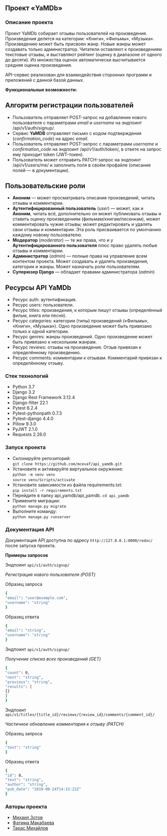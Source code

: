 
## Проект «YaMDb»

### Описание проекта

Проект YaMDb собирает отзывы пользователей на произведения. Произведения делятся на категории: «Книги», «Фильмы», «Музыка».
Произведению может быть присвоен жанр. Новые жанры может создавать только администратор.
Читатели оставляют к произведениям текстовые отзывы, и выставляют рейтинг (оценку в диапазоне от одного до десяти).
Из множества оценок автоматически высчитывается средняя оценка произведения.

API-сервис реализован для взаимодействия сторонних программ и приложений с данной базой данных.

**Функциональные возможности:**

## Алгоритм регистрации пользователей
- Пользователь отправляет POST-запрос на добавление нового пользователя с параметрами *email* и *username* на эндпоинт /api/v1/auth/signup/.
- Сервис **YaMDB** отправляет письмо с кодом подтверждения (*confirmation_code*) на адрес *email*.
- Пользователь отправляет POST-запрос с параметрами *username* и *confirmation_code* на эндпоинт /api/v1/auth/token/, в ответе на запрос ему приходит token (JWT-токен).
- Пользователь может отправить PATCH-запрос на эндпоинт /api/v1/users/me/ и заполнить поля в своём профайле (описание полей — в документации).

## Пользовательские роли
- **Аноним** — может просматривать описания произведений, читать отзывы и комментарии.
- **Аутентифицированный пользователь** (*user*) — может, как и **Аноним**, читать всё, дополнительно он может публиковать отзывы и ставить оценку произведениям (фильмам/книгам/песенкам), может комментировать чужие отзывы; может редактировать и удалять свои отзывы и комментарии. Эта роль присваивается по умолчанию каждому новому пользователю.
- **Модератор** (*moderator*) — те же права, что и у **Аутентифицированного пользователя** плюс право удалять любые отзывы и комментарии.
- **Администратор** (*admin*) — полные права на управление всем контентом проекта. Может создавать и удалять произведения, категории и жанры. Может назначать роли пользователям.
- **Суперюзер Django** — обладает правами администратора (*admin*)

## Ресурсы API YaMDb
- Ресурс auth: аутентификация.
- Ресурс users: пользователи.
- Ресурс titles: произведения, к которым пишут отзывы (определённый фильм, книга или песня).
- Ресурс categories: категории (типы) произведений («Фильмы», «Книги», «Музыка»). Одно произведение может быть привязано только к одной категории.
- Ресурс genres: жанры произведений. Одно произведение может быть привязано к нескольким жанрам.
- Ресурс reviews: отзывы на произведения. Отзыв привязан к определённому произведению.
- Ресурс comments: комментарии к отзывам. Комментарий привязан к определённому отзыву.

### Стек технологий

- Python 3.7
- Django 3.2
- Django Rest Framework 3.12.4
- Django-filter 22.1
- Pytest 6.2.4
- Pytest-pythonpath 0.7.3
- Pytest-django 4.4.0
- Pillow 9.3.0
- PyJWT 2.1.0
- Requests 2.26.0

### Запуск проекта

- Склонируйте репозиторий:  
``` git clone https://github.com/mcevaf/api_yamdb.git ```    
- Установите и активируйте виртуальное окружение:  
``` python -m venv venv ```  
``` source venv/Scripts/activate ``` 
- Установите зависимости из файла requirements.txt:   
``` pip install -r requirements.txt ```
- Перейдите в папку api_yamdb/api_yamdb.
``` cd api_yamdb ```
- Примените миграции:   
``` python manage.py migrate ```
- Выполните команду:   
``` python manage.py runserver ```

### Документация API
Документация API доступна по адресу ```http://127.0.0.1:8000/redoc/``` после запуска проекта.

**Примеры запросов**

Эндпоинт ```api/v1/auth/signup/```

_Регистрация нового пользователя (POST)_

Образец запроса
```sh
{
"email": "user@example.com",
"username": "string"
}
```

Образец ответа
```sh
{
"email": "string",
"username": "string"
}
```

Эндпоинт ```api/v1/auth/signup/```

_Получение списка всех произведений (GET)_
```sh
{
"count": 0,
"next": "string",
"previous": "string",
"results": [
{}
]
}
```

Эндпоинт ```api/v1/titles/{title_id}/reviews/{review_id}/comments/{comment_id}/```

_Частичное обновление комментария к отзыву (PATCH)_

Образец запроса
```sh
{
"text": "string"
}
```
Образец ответа
```sh
{
"id": 0,
"text": "string",
"author": "string",
"pub_date": "2019-08-24T14:15:22Z"
}
```

### Авторы проекта
- [Михаил Зотов](https://github.com/mikabud)
- [Фатима Макабаева](https://github.com/mcevaf)
- [Тарас Михайлов](https://github.com/Jamah1)
